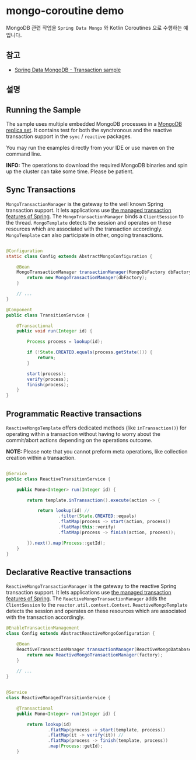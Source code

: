 # mongo-coroutine demo

MongoDB 관련 작업을 `Spring Data Mongo` 와 Kotlin Coroutines 으로 수행하는 예입니다.

## 참고

* [Spring Data MongoDB - Transaction sample](https://github.com/spring-projects/spring-data-examples/tree/main/mongodb/transactions/README.md)

## 설명

## Running the Sample

The sample uses multiple embedded MongoDB processes in
a [MongoDB replica set](https://docs.mongodb.com/manual/replication/).
It contains test for both the synchronous and the reactive transaction support in the `sync` / `reactive` packages.

You may run the examples directly from your IDE or use maven on the command line.

**INFO:** The operations to download the required MongoDB binaries and spin up the cluster can take some time. Please
be patient.

## Sync Transactions

`MongoTransactionManager` is the gateway to the well known Spring transaction support. It lets applications use
[the managed transaction features of Spring](http://docs.spring.io/spring/docs/{springVersion}/spring-framework-reference/data-access.html#transaction).
The `MongoTransactionManager` binds a `ClientSession` to the thread. `MongoTemplate` detects the session and operates
on these resources which are associated with the transaction accordingly. `MongoTemplate` can also participate in
other, ongoing transactions.

```java

@Configuration
static class Config extends AbstractMongoConfiguration {

    @Bean
    MongoTransactionManager transactionManager(MongoDbFactory dbFactory) {
        return new MongoTransactionManager(dbFactory);
    }

    // ...
}

@Component
public class TransitionService {

    @Transactional
    public void run(Integer id) {

        Process process = lookup(id);

        if (!State.CREATED.equals(process.getState())) {
            return;
        }

        start(process);
        verify(process);
        finish(process);
    }
}
```

## Programmatic Reactive transactions

`ReactiveMongoTemplate` offers dedicated methods (like `inTransaction()`) for operating within a transaction without
having to worry about the
commit/abort actions depending on the operations outcome.

**NOTE:** Please note that you cannot preform meta operations, like collection creation within a transaction.

```java

@Service
public class ReactiveTransitionService {

    public Mono<Integer> run(Integer id) {

        return template.inTransaction().execute(action -> {

            return lookup(id) //
                    .filter(State.CREATED::equals)
                    .flatMap(process -> start(action, process))
                    .flatMap(this::verify)
                    .flatMap(process -> finish(action, process));

        }).next().map(Process::getId);
    }
}
```

## Declarative Reactive transactions

`ReactiveMongoTransactionManager` is the gateway to the reactive Spring transaction support. It lets applications use
[the managed transaction features of Spring](http://docs.spring.io/spring/docs/{springVersion}/spring-framework-reference/data-access.html#transaction).
The `ReactiveMongoTransactionManager` adds the `ClientSession` to
the `reactor.util.context.Context`. `ReactiveMongoTemplate` detects the session and operates
on these resources which are associated with the transaction accordingly.

```java
@EnableTransactionManagement
class Config extends AbstractReactiveMongoConfiguration {

	@Bean
	ReactiveTransactionManager transactionManager(ReactiveMongoDatabaseFactory factory) {
		return new ReactiveMongoTransactionManager(factory);
	}
	
	// ...
}


@Service
class ReactiveManagedTransitionService {

	@Transactional
	public Mono<Integer> run(Integer id) {

		return lookup(id)
				.flatMap(process -> start(template, process))
				.flatMap(it -> verify(it)) //
				.flatMap(process -> finish(template, process))
				.map(Process::getId);
	}
